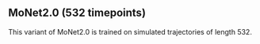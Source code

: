 ## MoNet2.0 (532 timepoints)
This variant of MoNet2.0 is trained on simulated trajectories of length 532.
